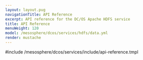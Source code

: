```yaml
---
layout: layout.pug
navigationTitle: API Reference
excerpt: API reference for the DC/OS Apache HDFS service
title: API Reference
menuWeight: 120
model: /mesosphere/dcos/services/hdfs/data.yml
render: mustache
---
```


#include /mesosphere/dcos/services/include/api-reference.tmpl
